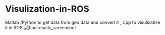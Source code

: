 # Visulization-in-ROS

Matlab /Python to get data from geo data and convert it , Cpp to visulizatize it in ROS
![finalresults_screenshot](https://user-images.githubusercontent.com/85012724/153255565-29bd8b0e-e0a8-4c1a-a6c3-2c75583c583f.png)
